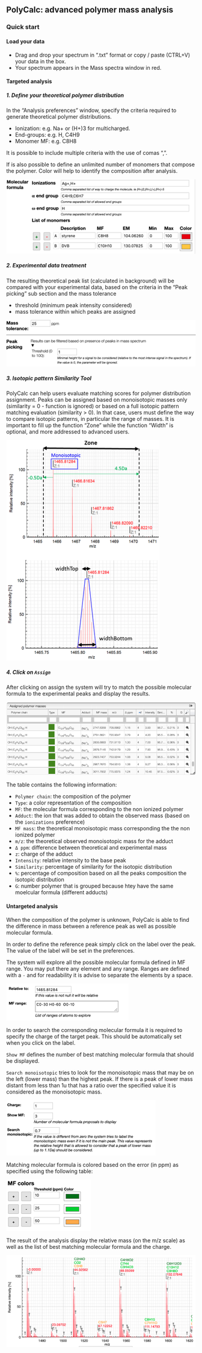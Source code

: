 ## PolyCalc: advanced polymer mass analysis

### Quick start

#### Load your data

* Drag and drop your spectrum in “.txt” format or copy / paste (CTRL+V) your data in the box.
* Your spectrum appears in the Mass spectra window in red.

#### Targeted analysis

##### 1. Define your theoretical polymer distribution

In the “Analysis preferences” window, specify the criteria required to generate theoretical polymer distributions.
* Ionization: e.g. Na+ or (H+)3 for multicharged. 
* End-groups: e.g. H, C4H9
* Monomer MF: e.g. C8H8

It is possible to include multiple criteria with the use of comas “,”.

If is also possible to define an unlimited number of monomers that compose the polymer. Color will help to identify the composition after analysis.

<img src="images/mfs.png">

##### 2. Experimental data treatment

The resulting theoretical peak list (calculated in background) will be compared with your experimental data, based on the criteria in the “Peak picking” sub section and the mass tolerance

* threshold (minimum peak intensity considered)
* mass tolerance within which peaks are assigned

<img src="images/peakPicking.png">

##### 3. Isotopic pattern Similarity Tool

PolyCalc can help users evaluate matching scores for polymer distribution assignment. Peaks can be assigned based on monoisotopic masses only (similarity = 0 - function is ignored) or based on a full isotopic pattern matching evaluation (similarity > 0). In that case, users must define the way to compare isotopic patterns, in particular the range of masses.
It is important to fill up the function “Zone” while the function “Width” is optional, and more addressed to advanced users.

<img src="images/zone.png">


##### 4. Click on `Assign`

After clicking on assign the system will try to match the possible molecular formula to the experimental peaks and display the results.

<img src="images/tableResults.png">

The table contains the following information:
* `Polymer chain`: the composition of the polymer
* `Type`: a color representation of the composition
* `MF`: the molecular formula corresponding to the non ionized polymer
* `Adduct`: the ion that was added to obtain the observed mass (based on the `ionizations` preference)
* `MF mass`: the theoretical monoisotopic mass corresponding the the non ionized polymer
* `m/z`: the theoretical observed monoisotopic mass for the adduct
* `Δ ppm`: difference between theoretical and experimental mass
* `z`: charge of the adduct
* `Intensity`: relative intensity to the base peak
* `Similarity`: percentage of similarity for the isotopic distribution
* `%`: percentage of composition based on all the peaks composition the isotopic distribution
* `G`: number polymer that is grouped because htey have the same moelcular formula (different adducts)

#### Untargeted analysis

When the composition of the polymer is unknown, PolyCalc is able to find the difference in mass between a reference peak as well as possible molecular formula.

In order to define the reference peak simply click on the label over the peak. The value of the label will be set in the preferences.

The system will explore all the possible molecular formula defined in MF range. You may put there any element and any range. Ranges are defined with a `-` and for readability it is advise to separate the elements by a space.

<img src="images/explorePrefs1.png">

In order to search the corresponding molecular formula it is required to specify the charge of the target peak. This should be automatically set when you click on the label.

`Show MF` defines the number of best matching molecular formula that should be displayed.

`Search monoisotopic` tries to look for the monoisotopic mass that may be on the left (lower mass) than the highest peak. If there is a peak of lower mass distant from less than 1u that has a ratio over the specified value it is considered as the monoisotopic mass. 

<img src="images/explorePrefs2.png">

Matching molecular formula is colored based on the error (in ppm) as specified using the following table:

<img src="images/explorePrefs3.png">

The result of the analysis display the relative mass (on the m/z scale) as well as the list of best matching molecular formula and the charge.

<img src="images/exploreResult.png">


